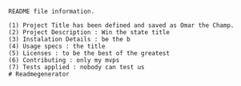 

    README file information. 
    
    (1) Project Title has been defined and saved as Omar the Champ.
    (2) Project Description : Win the state title
    (3) Instalation Details : be the b
    (4) Usage specs : the title
    (5) Licenses : to be the best of the greatest
    (6) Contributing : only my mvps
    (7) Tests applied : nobody can test us
    # Readmegenerator
